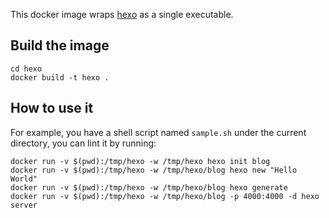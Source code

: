 This docker image wraps [hexo](https://github.com/hexojs/hexo) as a single executable.

## Build the image

    cd hexo
    docker build -t hexo .

## How to use it

For example, you have a shell script named `sample.sh` under the current directory, you can lint it by running:

    docker run -v $(pwd):/tmp/hexo -w /tmp/hexo hexo init blog
    docker run -v $(pwd):/tmp/hexo -w /tmp/hexo/blog hexo new "Hello World"
    docker run -v $(pwd):/tmp/hexo -w /tmp/hexo/blog hexo generate
    docker run -v $(pwd):/tmp/hexo -w /tmp/hexo/blog -p 4000:4000 -d hexo server
